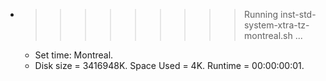 * >>>>>>>>> Running inst-std-system-xtra-tz-montreal.sh ...
  * Set time: Montreal.
  * Disk size = 3416948K. Space Used = 4K. Runtime = 00:00:00:01.

